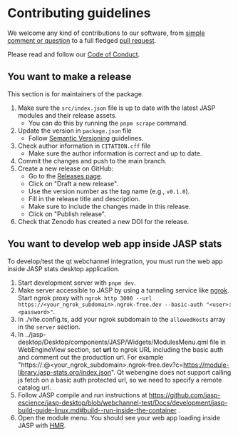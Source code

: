 # Contributing guidelines

We welcome any kind of contributions to our software, from [simple
comment or question](https://jasp-stats.org/2018/03/29/request-feature-report-bug-jasp/) to a full fledged [pull
request](https://help.github.com/articles/about-pull-requests/). 

Please read and follow our [Code of Conduct](CODE_OF_CONDUCT.md).

## You want to make a release

This section is for maintainers of the package.

1. Make sure the `src/index.json` file is up to date with the latest JASP modules and their release assets.
   - You can do this by running the `pnpm scrape` command.
2. Update the version in `package.json` file
   - Follow [Semantic Versioning](https://semver.org/) guidelines.
3. Check author information in `CITATION.cff` file
   - Make sure the author information is correct and up to date.
4. Commit the changes and push to the main branch.
5. Create a new release on GitHub:
   - Go to the [Releases page](https://github.com/jasp-stats-modules/modules-app/releases).
   - Click on "Draft a new release".
   - Use the version number as the tag name (e.g., `v0.1.0`).
   - Fill in the release title and description.
   - Make sure to include the changes made in this release.
   - Click on "Publish release".
6. Check that Zenodo has created a new DOI for the release.

## You want to develop web app inside JASP stats

To develop/test the qt webchannel integration, you must run the web app inside JASP stats desktop application.

1. Start development server with `pnpm dev`.
2. Make server accessible to JASP by using a tunneling service like [ngrok](https://ngrok.com/). Start ngrok proxy with `ngrok http 3000 --url https://<your_ngrok_subdomain>.ngrok-free.dev --basic-auth "<user>:<password>"`.
3. In ./vite.config.ts, add your ngrok subdomain to the `allowedHosts` array in the `server` section.
4. In ../jasp-desktop/Desktop/components/JASP/Widgets/ModulesMenu.qml file in WebEngineView section, set **url** to ngrok URL including the basic auth and comment out the production url. For example "https://<user>:<password>@<your_ngrok_subdomain>.ngrok-free.dev?c=https://module-library.jasp-stats.org/index.json". Qt webengine does not support calling js fetch on a basic auth protected url, so we need to specify a remote catalog url.
5. Follow JASP compile and run instructions at https://github.com/jasp-escience/jasp-desktop/blob/webchannel-test/Docs/development/jasp-build-guide-linux.md#build--run-inside-the-container .
6. Open the module menu. You should see your web app loading inside JASP with [HMR](https://vite.dev/guide/features.html#hot-module-replacement).

<!-- TODO adjust build instructions url to main branch when merged. -->
